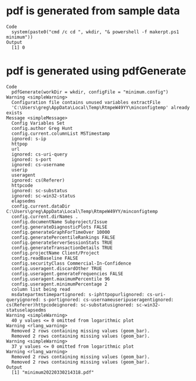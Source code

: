# pdf is generated from sample data

    Code
      system(paste0("cmd /c cd ", wkdir, "& powershell -f makerpt.ps1 minimum"))
    Output
      [1] 0

# pdf is generated using pdfGenerate

    Code
      pdfGenerate(workDir = wkdir, configFile = "minimum.config")
    Warning <simpleWarning>
      Configuration file contains unused variables extractFile
      'C:\Users\greg\AppData\Local\Temp\RtmpeW49YY\minconfigtemp' already exists
    Message <simpleMessage>
      Config Variables Set
      config.author Greg Hunt
      config.current.columnList MSTimestamp             
      ignored: s-ip           
      httpop                  
      url                     
      ignored: cs-uri-query   
      ignored: s-port         
      ignored: cs-username    
      userip                  
      useragent               
      ignored: cs(Referer)    
      httpcode                
      ignored: sc-substatus   
      ignored: sc-win32-status
      elapsedms               
      config.current.dataDir C:\Users\greg\AppData\Local\Temp\RtmpeW49YY/minconfigtemp
      config.current.dirNames .
      config.documentName Subproject/Issue
      config.generateDiagnosticPlots FALSE
      config.generateGraphForTimeOver 10000
      config.generatePercentileRankings FALSE
      config.generateServerSessionStats TRUE
      config.generateTransactionDetails TRUE
      config.projectName Client/Project
      config.readBaseline FALSE
      config.securityClass Commercial-In-Confidence
      config.useragent.discardOther TRUE
      config.useragent.generateFrequencies FALSE
      config.useragent.maximumPercentile 96
      config.useragent.minimumPercentage 2
      column list being read
      msdatepartmstimepartignored: s-iphttpopurlignored: cs-uri-queryignored: s-portignored: cs-usernameuseripuseragentignored: cs(Referer)httpcodeignored: sc-substatusignored: sc-win32-statuselapsedms
    Warning <simpleWarning>
      40 y values <= 0 omitted from logarithmic plot
    Warning <rlang_warning>
      Removed 2 rows containing missing values (geom_bar).
      Removed 2 rows containing missing values (geom_bar).
    Warning <simpleWarning>
      37 y values <= 0 omitted from logarithmic plot
    Warning <rlang_warning>
      Removed 2 rows containing missing values (geom_bar).
      Removed 2 rows containing missing values (geom_bar).
    Output
      [1] "minimum20220330214318.pdf"

